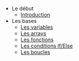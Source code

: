 * Le début
	* [Introduction](Intro.md)
* Les bases
	* [Les variables](bases/variable.md)
	* [Les arrays](bases/arrays.md)
	* [Les fonctions](bases/fonction.md)
	* [Les conditions If/Else](bases/ifelse.md)
	* [Les boucles](bases/lesboucles.md)